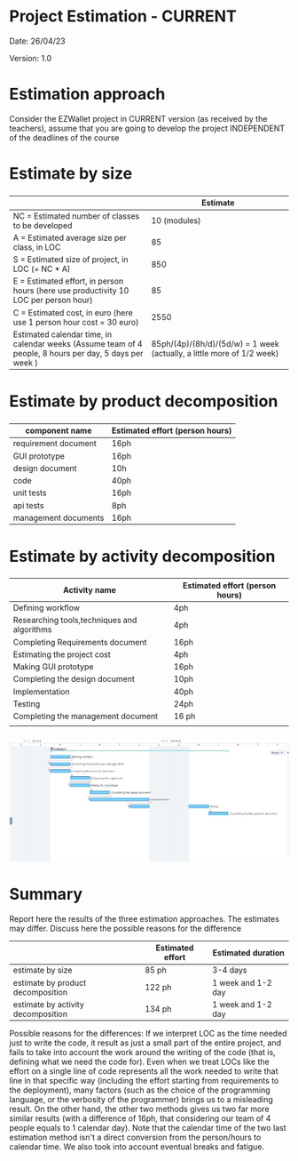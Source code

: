 # Project Estimation - CURRENT
Date: 26/04/23

Version: 1.0


# Estimation approach
Consider the EZWallet  project in CURRENT version (as received by the teachers), assume that you are going to develop the project INDEPENDENT of the deadlines of the course
# Estimate by size
### 
|             | Estimate                        |             
| ----------- | ------------------------------- |  
| NC =  Estimated number of classes to be developed   | 10 (modules)  |             
|  A = Estimated average size per class, in LOC       |   85 | 
| S = Estimated size of project, in LOC (= NC * A) | 850 |
| E = Estimated effort, in person hours (here use productivity 10 LOC per person hour)  |              85                        |   
| C = Estimated cost, in euro (here use 1 person hour cost = 30 euro) | 2550 | 
| Estimated calendar time, in calendar weeks (Assume team of 4 people, 8 hours per day, 5 days per week ) |     85ph/(4p)/(8h/d)/(5d/w) =  1 week (actually, a little more of 1/2 week) |               

# Estimate by product decomposition
### 
|         component name    | Estimated effort (person hours)   |             
| ----------- | ------------------------------- | 
|requirement document    | 16ph |
| GUI prototype | 16ph |
|design document |10h|
|code |40ph|
| unit tests |16ph|
| api tests |8ph|
| management documents  |16ph|


# Estimate by activity decomposition
### 
|         Activity name    | Estimated effort (person hours)   |             
| ----------- | ------------------------------- | 
Defining workflow | 4ph
Researching tools,techniques and algorithms|4ph
Completing Requirements document | 16ph
Estimating the project cost | 4ph
Making GUI prototype | 16ph
Completing the design document | 10ph
Implementation | 40ph
Testing | 24ph
Completing the management document | 16 ph
| | |

###
![Gantt_chart](/Images/V1/Gantt_chart.jpg)



# Summary

Report here the results of the three estimation approaches. The  estimates may differ. Discuss here the possible reasons for the difference

|             | Estimated effort                        |   Estimated duration |          
| ----------- | ------------------------------- | ---------------|
| estimate by size | 85 ph| 3-4 days |
| estimate by product decomposition | 122 ph| 1 week and 1-2 day |
| estimate by activity decomposition | 134 ph| 1 week and 1-2 day |

Possible reasons for the differences:
If we interpret LOC as the time needed just to write the code, it result as just a small part of the entire project, and fails to take into account the work around the writing of the code (that is, defining what we need the code for). 
Even when we treat LOCs like the effort on a single line of code represents all the work needed to write that line in that specific way (including the effort starting from requirements to the deployment), many factors (such as the choice of the programming language, or the verbosity of the programmer) brings us to a misleading result.
On the other hand, the other two methods gives us two far more similar results (with a difference of 16ph, that considering our team of 4 people equals to 1 calendar day). 
Note that the calendar time of the two last estimation method isn't a direct conversion from the person/hours to calendar time. We also took into account eventual breaks and fatigue.




